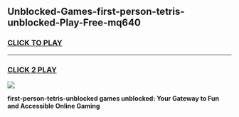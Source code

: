 
## Unblocked-Games-first-person-tetris-unblocked-Play-Free-mq640
<h3>
<a href="https://premium76.site?title=first-person-tetris-unblocked&ref=23A">CLICK TO PLAY</a></h3>
<hr>

<h3>
<a href="https://premium76.site?title=first-person-tetris-unblocked&ref=23A">CLICK 2 PLAY</a>
  
</h3>

<a href="https://premium76.site?title=first-person-tetris-unblocked&ref=23A"><img src="https://clearcache.store/games.png"></a>


**first-person-tetris-unblocked games unblocked: Your Gateway to Fun and Accessible Online Gaming**
